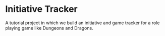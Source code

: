 # Initiative Tracker

A tutorial project in which we build an initiative and game tracker for a role playing game like Dungeons and Dragons.